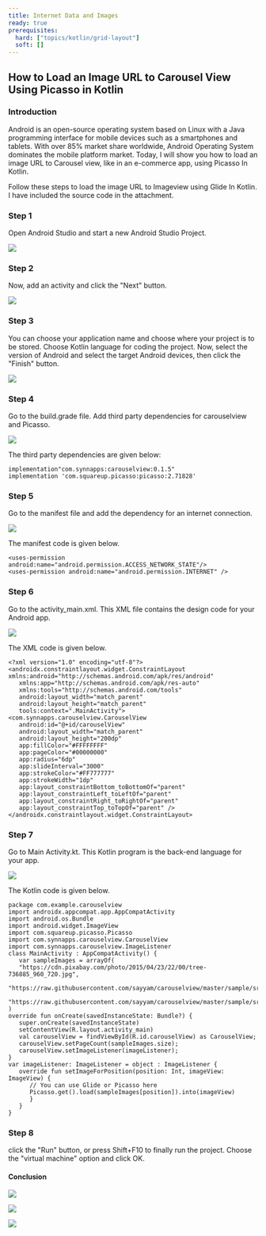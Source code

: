 ```yaml
---
title: Internet Data and Images
ready: true
prerequisites:
  hard: ["topics/kotlin/grid-layout"]
  soft: []
---
```

## How to Load an Image URL to Carousel View Using Picasso in Kotlin
### Introduction
 
Android is an open-source operating system based on Linux with a Java programming interface for mobile devices such as a smartphones and tablets. With over 85% market share worldwide, Android Operating System dominates the mobile platform market. Today, I will show you how to load an image URL to Carousel view, like in an e-commerce app, using Picasso In Kotlin.
 
Follow these steps to load the image URL to Imageview using Glide In Kotlin. I have included the source code in the attachment.

### Step 1
 
Open Android Studio and start a new Android Studio Project.
  
 ![](1.png)
 
### Step 2
 
Now, add an activity and click the "Next" button.
   
 ![](1.png)
 
### Step 3
 
You can choose your application name and choose where your project is to be stored. Choose Kotlin language for coding the project. Now, select the version of Android and select the target Android devices, then click the "Finish" button. 
 
  
 ![](carouselview.png)
 
 
### Step 4
 
Go to the build.grade file. Add third party dependencies for carouselview and Picasso.
 
 ![](dependency.png) 
 
The third party dependencies are given below:
```
implementation"com.synnapps:carouselview:0.1.5"  
implementation 'com.squareup.picasso:picasso:2.71828'  
```
### Step 5
 
Go to the manifest file and add the dependency for an internet connection.
  
 ![](internet.png)
 
 
The manifest code is given below.
```
<uses-permission android:name="android.permission.ACCESS_NETWORK_STATE"/>  
<uses-permission android:name="android.permission.INTERNET" />  
```
### Step 6
 
Go to the activity_main.xml. This XML file contains the design code for your Android app.
 
 ![](xmlcarousel.png) 
 
The XML code is given below.
```
<?xml version="1.0" encoding="utf-8"?>  
<androidx.constraintlayout.widget.ConstraintLayout xmlns:android="http://schemas.android.com/apk/res/android"  
   xmlns:app="http://schemas.android.com/apk/res-auto"  
   xmlns:tools="http://schemas.android.com/tools"  
   android:layout_width="match_parent"  
   android:layout_height="match_parent"  
   tools:context=".MainActivity">  
<com.synnapps.carouselview.CarouselView  
   android:id="@+id/carouselView"  
   android:layout_width="match_parent"  
   android:layout_height="200dp"  
   app:fillColor="#FFFFFFFF"  
   app:pageColor="#00000000"  
   app:radius="6dp"  
   app:slideInterval="3000"  
   app:strokeColor="#FF777777"  
   app:strokeWidth="1dp"  
   app:layout_constraintBottom_toBottomOf="parent"  
   app:layout_constraintLeft_toLeftOf="parent"  
   app:layout_constraintRight_toRightOf="parent"  
   app:layout_constraintTop_toTopOf="parent" />  
</androidx.constraintlayout.widget.ConstraintLayout>  
```
### Step 7
 
Go to Main Activity.kt. This Kotlin program is the back-end language for your app.
 
 ![](carouselmain.png)
 
The Kotlin code is given below.
```
package com.example.carouselview  
import androidx.appcompat.app.AppCompatActivity  
import android.os.Bundle  
import android.widget.ImageView  
import com.squareup.picasso.Picasso  
import com.synnapps.carouselview.CarouselView  
import com.synnapps.carouselview.ImageListener  
class MainActivity : AppCompatActivity() {  
   var sampleImages = arrayOf(  
   "https://cdn.pixabay.com/photo/2015/04/23/22/00/tree-736885_960_720.jpg",  
   "https://raw.githubusercontent.com/sayyam/carouselview/master/sample/src/main/res/drawable/image_1.jpg",  
   "https://raw.githubusercontent.com/sayyam/carouselview/master/sample/src/main/res/drawable/image_2.jpg"  
)  
override fun onCreate(savedInstanceState: Bundle?) {  
   super.onCreate(savedInstanceState)  
   setContentView(R.layout.activity_main)  
   val carouselView = findViewById(R.id.carouselView) as CarouselView;  
   carouselView.setPageCount(sampleImages.size);  
   carouselView.setImageListener(imageListener);  
}  
var imageListener: ImageListener = object : ImageListener {  
   override fun setImageForPosition(position: Int, imageView: ImageView) {  
      // You can use Glide or Picasso here  
      Picasso.get().load(sampleImages[position]).into(imageView)  
      }  
   }  
}  
```
### Step 8
 
click the "Run" button, or press Shift+F10 to finally run the project. Choose the "virtual machine" option and click OK.
 
#### Conclusion
 
 ![](carouselviewop.png)
 
 ![](carouselviewop2.png)
 
 ![](carouselviewop3.png)
